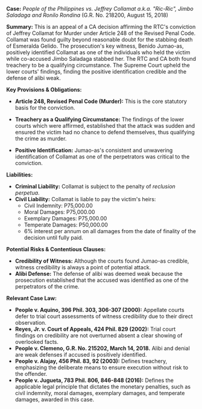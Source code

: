 **Case:** *People of the Philippines vs. Jeffrey Collamat a.k.a. "Ric-Ric", Jimbo Saladaga and Ronilo Rondina* (G.R. No. 218200, August 15, 2018)

**Summary:** This is an appeal of a CA decision affirming the RTC's conviction of Jeffrey Collamat for Murder under Article 248 of the Revised Penal Code. Collamat was found guilty beyond reasonable doubt for the stabbing death of Esmeralda Gelido. The prosecution's key witness, Benido Jumao-as, positively identified Collamat as one of the individuals who held the victim while co-accused Jimbo Saladaga stabbed her. The RTC and CA both found treachery to be a qualifying circumstance. The Supreme Court upheld the lower courts' findings, finding the positive identification credible and the defense of alibi weak.

**Key Provisions & Obligations:**

*   **Article 248, Revised Penal Code (Murder):** This is the core statutory basis for the conviction.

*   **Treachery as a Qualifying Circumstance:** The findings of the lower courts which were affirmed, established that the attack was sudden and ensured the victim had no chance to defend themselves, thus qualifying the crime as murder.

*   **Positive Identification:** Jumao-as's consistent and unwavering identification of Collamat as one of the perpetrators was critical to the conviction.

**Liabilities:**

*   **Criminal Liability:** Collamat is subject to the penalty of *reclusion perpetua*.
*   **Civil Liability:** Collamat is liable to pay the victim's heirs:
    *   Civil Indemnity: P75,000.00
    *   Moral Damages: P75,000.00
    *   Exemplary Damages: P75,000.00
    *   Temperate Damages: P50,000.00
    *   6% interest per annum on all damages from the date of finality of the decision until fully paid.

**Potential Risks & Contentious Clauses:**

*   **Credibility of Witness:** Although the courts found Jumao-as credible, witness credibility is always a point of potential attack.
*   **Alibi Defense:** The defense of alibi was deemed weak because the prosecution established that the accused was identified as one of the perpetrators of the crime.

**Relevant Case Law:**

*   **People v. Aquino, 396 Phil. 303, 306-307 (2000):** Appellate courts defer to trial court assessments of witness credibility due to their direct observation.
*   **Reyes, Jr. v. Court of Appeals, 424 Phil. 829 (2002):** Trial court findings on credibility are not overturned absent a clear showing of overlooked facts.
*   **People v. Clemeno, G.R. No. 215202, March 14, 2018.** Alibi and denial are weak defenses if accused is positively identified.
*   **People v. Alajay, 456 Phil. 83, 92 (2003):** Defines treachery, emphasizing the deliberate means to ensure execution without risk to the offender.
*   **People v. Jugueta, 783 Phil. 806, 846-848 (2016):** Defines the applicable legal principle that dictates the monetary penalties, such as civil indemnity, moral damages, exemplary damages, and temperate damages, awarded in this case.
